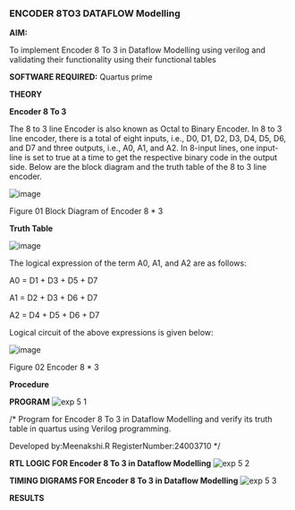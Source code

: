 ### ENCODER 8TO3 DATAFLOW Modelling

**AIM:**

To implement  Encoder 8 To 3 in Dataflow Modelling using verilog and validating their functionality using their functional tables

**SOFTWARE REQUIRED:** Quartus prime

**THEORY**

**Encoder 8 To 3**

The 8 to 3 line Encoder is also known as Octal to Binary Encoder. In 8 to 3 line encoder, there is a total of eight inputs, i.e., D0, D1, D2, D3, D4, D5, D6, and D7 and three outputs, i.e., A0, A1, and A2. In 8-input lines, one input-line is set to true at a time to get the respective binary code in the output side. Below are the block diagram and the truth table of the 8 to 3 line encoder.

![image](https://github.com/naavaneetha/ENCODER8TO3DATAFLOW/assets/154305477/0bc242c1-eb9e-4c47-afe5-30428470efc3)

Figure 01  Block Diagram of Encoder 8 * 3

**Truth Table**

![image](https://github.com/naavaneetha/ENCODER8TO3DATAFLOW/assets/154305477/35496b14-ae6e-4cd1-9abd-d6736b576575)

The logical expression of the term A0, A1, and A2 are as follows:

A0 = D1 + D3 + D5 + D7

A1 = D2 + D3 + D6 + D7

A2 = D4 + D5 + D6 + D7

Logical circuit of the above expressions is given below:

![image](https://github.com/naavaneetha/ENCODER8TO3DATAFLOW/assets/154305477/95acaee6-c873-4c75-89eb-ef09fb158053)

Figure 02  Encoder 8 * 3

**Procedure**


**PROGRAM**
![exp 5 1](https://github.com/user-attachments/assets/b79b82ee-d2e2-4cf1-aea2-9f7476ca3218)


/* Program for Encoder 8 To 3 in Dataflow Modelling and verify its truth table in quartus using Verilog programming. 

Developed by:Meenakshi.R RegisterNumber:24003710
*/

**RTL LOGIC FOR Encoder 8 To 3 in Dataflow Modelling**
![exp 5 2](https://github.com/user-attachments/assets/638c7f95-66c1-42ff-9e8b-3374780a715e)


**TIMING DIGRAMS FOR Encoder 8 To 3 in Dataflow Modelling**
![exp 5 3](https://github.com/user-attachments/assets/4f8f2dac-28c0-46d3-babc-2b4d5aa2fe12)

**RESULTS**




